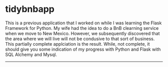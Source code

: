 # tidybnbapp

This is a previous application that I worked on while I was learning the Flask Framework for Python.  My wife had the idea to do a BnB
clearning service when we move to New Mexico.  However, we subsequently discovered that the area where we will live will not be
condusive to that sort of business.  This partially complete applciation is the result.  While, not complete, it should give you some
indication of my progress with Python and Flask with SQL Alchemy and Mysql.

---
